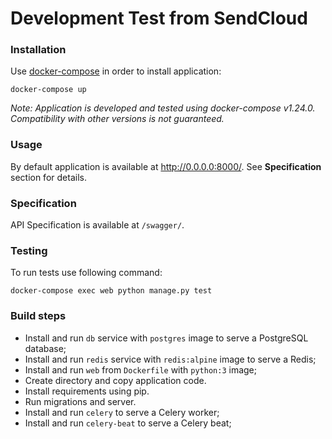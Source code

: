# Development Test from SendCloud

### Installation

Use [docker-compose](https://docs.docker.com/compose/) in order to install application:

`docker-compose up`

_Note: Application is developed and tested using docker-compose v1.24.0. 
Compatibility with other versions is not guaranteed._ 


### Usage
By default application is available at http://0.0.0.0:8000/. 
See **Specification** section for details.


### Specification

API Specification is available at `/swagger/`.


### Testing

To run tests use following command:

`docker-compose exec web python manage.py test`


### Build steps

- Install and run `db` service with `postgres` image to serve a PostgreSQL database;
- Install and run `redis` service with `redis:alpine` image to serve a Redis;
- Install and run `web` from `Dockerfile` with `python:3` image;
- Create directory and copy application code.
- Install requirements using pip.
- Run migrations and server.
- Install and run `celery` to serve a Celery worker;
- Install and run `celery-beat` to serve a Celery beat;



